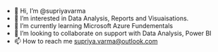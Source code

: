 - 👋 Hi, I’m @supriyavarma
- 👀 I’m interested in Data Analysis, Reports and Visuaisations.
- 🌱 I’m currently learning Microsoft Azure Fundementals
- 💞️ I’m looking to collaborate on support with Data Analysis, Power BI
- 📫 How to reach me supriya.varma@outlook.com

<!---
supriyavarma/supriyavarma is a ✨ special ✨ repository because its `README.md` (this file) appears on your GitHub profile.
You can click the Preview link to take a look at your changes.
--->
